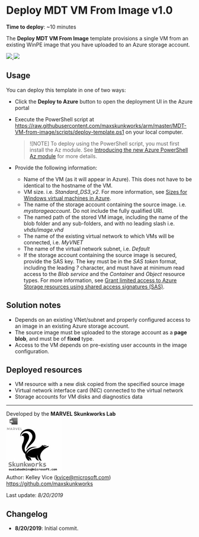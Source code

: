 ﻿# Deploy MDT VM From Image v1.0

**Time to deploy**: ~10 minutes

The **Deploy MDT VM From Image** template provisions a single VM from an existing WinPE image that you have uploaded to an Azure storage account.

<a href="https://portal.azure.com/#create/Microsoft.Template/uri/https%3A%2F%2Fraw.githubusercontent.com%2Fmaxskunkworks%2Farm%2Fmaster%2FMDT-VM-from-image%2Fazuredeploy.json" target="_blank">
<img src="http://azuredeploy.net/deploybutton.png"/>
</a>
<a href="http://armviz.io/#/?load=https%3A%2F%2Fraw.githubusercontent.com%2Fmaxskunkworks%2Farm%2Fmaster%2FMDT-VM-from-image%2Fazuredeploy.json" target="_blank">
<img src="http://armviz.io/visualizebutton.png"/>
</a>

## Usage

You can deploy this template in one of two ways:

+ Click the **Deploy to Azure** button to open the deployment UI in the Azure portal
+ Execute the PowerShell script at https://raw.githubusercontent.com/maxskunkworks/arm/master/MDT-VM-from-image/scripts/deploy-template.ps1 on your local computer.
  > ![NOTE]
  > To deploy using the PowerShell script, you must first install the Az module. See [Introducing the new Azure PowerShell Az module](https://docs.microsoft.com/en-us/powershell/azure/new-azureps-module-az) for more details.

+ Provide the following information:

  + Name of the VM (as it will appear in Azure). This does not have to be identical to the hostname of the VM.
  + VM size. i.e. _Standard_DS3_v2_. For more information, see [Sizes for Windows virtual machines in Azure](https://docs.microsoft.com/en-us/azure/virtual-machines/windows/sizes).
  + The name of the storage account containing the source image. i.e. _mystorageaccount_. Do not include the fully qualified URI.
  + The named path of the stored VM image, including the name of the blob folder and any sub-folders, and with no leading slash i.e. _vhds/image.vhd_
  + The name of the existing virtual network to which VMs will be connected, i.e. _MyVNET_
  + The name of the virtual network subnet, i.e. _Default_
  + If the storage account containing the source image is secured, provide the SAS key. The key must be in the _SAS token_ format, including the leading _?_ character, and must have at minimum read access to the _Blob service_ and the _Container_ and _Object_ resource types. For more information, see [Grant limited access to Azure Storage resources using shared access signatures (SAS)](https://docs.microsoft.com/en-us/azure/storage/common/storage-sas-overview).

## Solution notes

+ Depends on an existing VNet/subnet and properly configured access to an image in an existing Azure storage account.
+ The source image must be uploaded to the storage account as a **page blob**, and must be of **fixed** type.
+ Access to the VM depends on pre-existing user accounts in the image configuration.

## Deployed resources

+ VM resource with a new disk copied from the specified source image
+ Virtual network interface card (NIC) connected to the virtual network
+ Storage accounts for VM disks and diagnostics data

___
Developed by the **MARVEL Skunkworks Lab** <br> ![alt text](../common/images/maxskunkworkslogo-small.jpg "MARVEL Skunkworks") <br> Author: Kelley Vice (kvice@microsoft.com) <br> https://github.com/maxskunkworks

Last update: _8/20/2019_

## Changelog

+ **8/20/2019**:  Initial commit.
